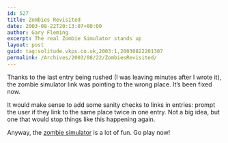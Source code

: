 ```yaml
---
id: 527
title: Zombies Revisited
date: 2003-08-22T20:13:07+00:00
author: Gary Fleming
excerpt: The real Zombie Simulator stands up
layout: post
guid: tag:solitude.vkps.co.uk,2003:1,20030822201307
permalink: /Archives/2003/08/22/ZombiesRevisited/
---
```

Thanks to the last entry being rushed (I was leaving minutes after I wrote it), the zombie simulator link was pointing to the wrong place. It&#8217;s been fixed now.

It would make sense to add some sanity checks to links in entries: prompt the user if they link to the same place twice in one entry. Not a big idea, but one that would stop things like this happening again.

Anyway, the [zombie simulator](http://kevan.org/proce55ing/zombies/) is a lot of fun. Go play now!